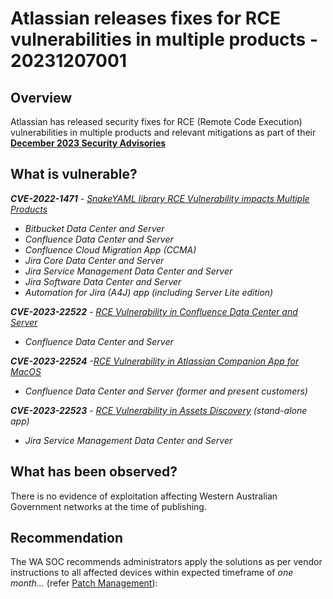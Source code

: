 # Atlassian releases fixes for RCE vulnerabilities in multiple products - 20231207001

## Overview

Atlassian has released security fixes for RCE (Remote Code Execution) vulnerabilities in multiple products and relevant mitigations as part of their [**December 2023 Security Advisories**](https://confluence.atlassian.com/security/december-2023-security-advisories-overview-1318892103.html)


## What is vulnerable?

***CVE-2022-1471*** *-* [*SnakeYAML library RCE Vulnerability impacts Multiple Products*](https://confluence.atlassian.com/x/AQBCTQ "https://confluence.atlassian.com/x/AQBCTQ")

-   *Bitbucket Data Center and Server*
-   *Confluence Data Center and Server*
-   *Confluence Cloud Migration App (CCMA)*
-   *Jira Core Data Center and Server*
-   *Jira Service Management Data Center and Server*
-   *Jira Software Data Center and Server*
-   *Automation for Jira (A4J) app (including Server Lite edition)*

***CVE-2023-22522*** *-* [*RCE Vulnerability in Confluence Data Center and Server*](https://confluence.atlassian.com/x/ugunTg "https://confluence.atlassian.com/x/ugunTg")
-   *Confluence Data Center and Server*

***CVE-2023-22524*** *-*[*RCE Vulnerability in Atlassian Companion App for MacOS*](https://confluence.atlassian.com/security/cve-2023-22524-rce-vulnerability-in-atlassian-companion-app-for-macos-1319249492.html "https://confluence.atlassian.com/security/cve-2023-22524-rce-vulnerability-in-atlassian-companion-app-for-macos-1319249492.html")

-  *Confluence Data Center and Server (former and present customers)*

***CVE-2023-22523*** *-* [*RCE Vulnerability in Assets Discovery*](https://confluence.atlassian.com/x/EiSiTg "https://confluence.atlassian.com/x/EiSiTg") *(stand-alone app)*

-   *Jira Service Management Data Center and Server*

## What has been observed?

There is no evidence of exploitation affecting Western Australian Government networks at the time of publishing.

## Recommendation

The WA SOC recommends administrators apply the solutions as per vendor instructions to all affected devices within expected timeframe of *one month...* (refer [Patch Management](../guidelines/patch-management.md)):

